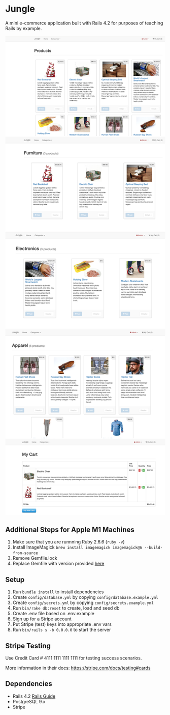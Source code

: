 # Jungle

A mini e-commerce application built with Rails 4.2 for purposes of teaching Rails by example.

![product page](https://github.com/Emeka-asogwa/jungle-rails/blob/master/docs/products.png)
![furniture](https://github.com/Emeka-asogwa/jungle-rails/blob/master/docs/furniture.png)
![electronics page](https://github.com/Emeka-asogwa/jungle-rails/blob/master/docs/electronics.png)
![apparel available](https://github.com/Emeka-asogwa/jungle-rails/blob/master/docs/apparel.png)
![cart page](https://github.com/Emeka-asogwa/jungle-rails/blob/master/docs/cart.png)

## Additional Steps for Apple M1 Machines

1. Make sure that you are runnning Ruby 2.6.6 (`ruby -v`)
1. Install ImageMagick `brew install imagemagick imagemagick@6 --build-from-source`
1. Remove Gemfile.lock
1. Replace Gemfile with version provided [here](https://gist.githubusercontent.com/FrancisBourgouin/831795ae12c4704687a0c2496d91a727/raw/ce8e2104f725f43e56650d404169c7b11c33a5c5/Gemfile)

## Setup

1. Run `bundle install` to install dependencies
2. Create `config/database.yml` by copying `config/database.example.yml`
3. Create `config/secrets.yml` by copying `config/secrets.example.yml`
4. Run `bin/rake db:reset` to create, load and seed db
5. Create .env file based on .env.example
6. Sign up for a Stripe account
7. Put Stripe (test) keys into appropriate .env vars
8. Run `bin/rails s -b 0.0.0.0` to start the server

## Stripe Testing

Use Credit Card # 4111 1111 1111 1111 for testing success scenarios.

More information in their docs: <https://stripe.com/docs/testing#cards>

## Dependencies

- Rails 4.2 [Rails Guide](http://guides.rubyonrails.org/v4.2/)
- PostgreSQL 9.x
- Stripe
